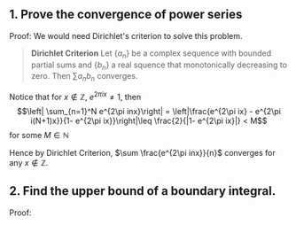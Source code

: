 
## 1. Prove the convergence of power series

Proof: We would need Dirichlet's criterion to solve this problem.

> **Dirichlet Criterion**
> Let $\{a_n\}$ be a complex sequence with bounded partial sums and $\{b_n\}$ a real squence that monotonically decreasing to zero. Then $\sum a_nb_n$ converges.

Notice that for $x\not\in \mathbb{Z}$, $e^{2\pi ix}\neq 1$, then
$$\left| \sum_{n=1}^N e^{2\pi inx}\right| = \left|\frac{e^{2\pi ix} - e^{2\pi i(N+1)x}}{1- e^{2\pi ix}}\right|\leq \frac{2}{|1- e^{2\pi ix}|} < M$$
for some $M\in \mathbb{N}$

Hence by Dirichlet Criterion, $\sum \frac{e^{2\pi inx}}{n}$ converges for any $x\not\in \mathbb{Z}$.

## 2. Find the upper bound of a boundary integral. 

Proof: 
